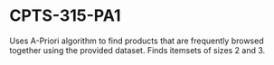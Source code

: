 # CPTS-315-PA1
Uses A-Priori algorithm to find products that are frequently browsed together using the provided dataset. Finds itemsets of sizes 2 and 3. 
